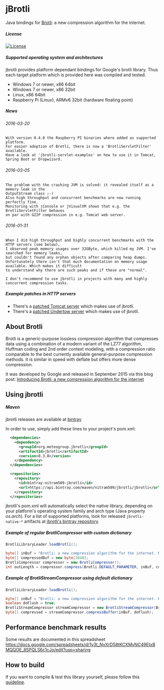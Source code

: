 
jBrotli
=========================================

Java bindings for [Brotli](https://github.com/google/brotli.git): a new compression algorithm for the internet.

##### License

[![License](https://img.shields.io/:license-Apache%202.0-blue.svg)](http://www.apache.org/licenses/LICENSE-2.0)

##### Supported operating system and architectures

jbrotli provides platform dependant bindings for Google's brotli library.
Thus each target platform which is provided here was compiled and tested.

* Windows 7 or newer, x86 64bit
* Windows 7 or newer, x86 32bit
* Linux, x86 64bit
* Raspberry Pi (Linux), ARMv6 32bit (hardware floating point)


##### News

###### 2016-03-20

    With version 0.4.0 the Raspberry PI binaries where added as supported platform.
    For easier adoption of Brotli, there is now a 'BrotliServletFilter' available.
    Have a look at 'jbrotli-servlet-examples' on how to use it in Tomcat, Spring Boot or Dropwizard.


###### 2016-03-05

    The problem with the crashing JVM is solved: it revealed itself as a memory leak in the 
    OutputStream class ;-)
    Also high throughput and concurrent benchmarks are now running perfectly fine.
    Monitoring with jConsole or jVisualVM shows that e.g. the BrotliServletFilter behaves
    on par with GZIP compression in e.g. Tomcat web server.


###### 2016-01-31

    When I did high throughput and highly concurrent benchmarks with the HTTP servers (see below),
    I observed peak memory usages over 32GByte, which killed my JVM. I've searched for memory leaks,
    but couldn't found any orphan objects after comparing heap dumps.
    Unfortunately there isn't that much documentation on memory usage available. Which makes it difficult
    to understand why there are such peaks and if these are "normal".
    
    I don't recommend to use jbrotli in projects with many and highly concurrent compression tasks.
    
    
##### Example patches in HTTP servers

* There's a [patched Tomcat server](https://github.com/nitram509/tomcat80) which makes use of jbrotli.
* There's a [patched Undertow server](https://github.com/nitram509/undertow) which makes use of jbrotli.


## About Brotli

Brotli is a generic-purpose lossless compression algorithm that compresses data using a combination of a modern variant of the LZ77 algorithm,
Huffman coding and 2nd order context modeling, with a compression ratio comparable to the best currently available general-purpose compression methods.
It is similar in speed with deflate but offers more dense compression.

It was developed by Google and released in September 2015 via this blog post:
[Introducing Brotli: a new compression algorithm for the internet](http://google-opensource.blogspot.de/2015/09/introducing-brotli-new-compression.html)


## Using jbrotli

##### Maven
jbrotli releases are available at [bintray](https://bintray.com/nitram509/jbrotli/jbrotli/)

In order to use, simply add these lines to your project's pom.xml:

```xml
  <dependencies>
    <dependency>
      <groupId>org.meteogroup.jbrotli</groupId>
      <artifactId>jbrotli</artifactId>
      <version>0.3.0</version>
    </dependency>
  </dependencies>

  <repositories>
    <repository>
      <id>bintray-nitram509-jbrotli</id>
      <url>https://api.bintray.com/maven/nitram509/jbrotli/jbrotli</url>
    </repository>
  </repositories>
```

jbrotli's pom.xml will automatically select the native library,
depending on your platform's operating system family and arch type (Java property *os.arch*).
For a list of supported platforms, look for released ```jbrotli-native-*``` artifacts at 
[jbrotli's bintray repository](https://bintray.com/nitram509/jbrotli/jbrotli#files/com/meteogroup/jbrotli).


##### Example of regular BrotliCompressor with custom dictionary

```java
BrotliLibraryLoader.loadBrotli();

byte[] inBuf = "Brotli: a new compression algorithm for the internet. Now available for Java!".getBytes();
byte[] compressedBuf = new byte[2048];
BrotliCompressor compressor = new BrotliCompressor();
int outLength = compressor.compress(Brotli.DEFAULT_PARAMETER, inBuf, compressedBuf);
```


##### Example of BrotliStreamCompressor using default dictionary
 
```java
BrotliLibraryLoader.loadBrotli();

byte[] inBuf = "Brotli: a new compression algorithm for the internet. Now available for Java!".getBytes();
boolean doFlush = true;
BrotliStreamCompressor streamCompressor = new BrotliStreamCompressor(Brotli.DEFAULT_PARAMETER);
byte[] compressed = streamCompressor.compressBuffer(inBuf, doFlush);
```


## Performance benchmark results

Some results are documented in this spreadsheet
https://docs.google.com/spreadsheets/d/1y3t_NvXrD58tKCXMvNC49EtxBMQQOE_8SPQLS6c1cJo/edit?usp=sharing


## How to build

If you want to compile & test this library yourself, please follow this [guideline](HOWTO-BUILD.md). 